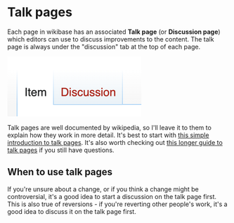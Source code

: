 # Talk pages

Each page in wikibase has an associated **Talk page** (or **Discussion page**) which editors can use to discuss improvements to the content. The talk page is always under the "discussion" tab at the top of each page.

![](./images/discussion-tab.png)

Talk pages are well documented by wikipedia, so I'll leave it to them to explain how they work in more detail. It's best to start with [this simple introduction to talk pages](https://en.wikipedia.org/wiki/Help:Introduction_to_talk_pages/All). It's also worth checking out [this longer guide to talk pages](https://en.wikipedia.org/wiki/Help:Talk_pages) if you still have questions.

## When to use talk pages

If you're unsure about a change, or if you think a change might be controversial, it's a good idea to start a discussion on the talk page first. This is also true of reversions - if you're reverting other people's work, it's a good idea to discuss it on the talk page first.
